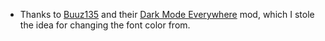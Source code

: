 + Thanks to [Buuz135](https://www.curseforge.com/members/Buuz135) and their [Dark Mode Everywhere](https://www.curseforge.com/minecraft/mc-mods/dark-mode-everywhere) mod, which I stole the idea for changing the font color from.